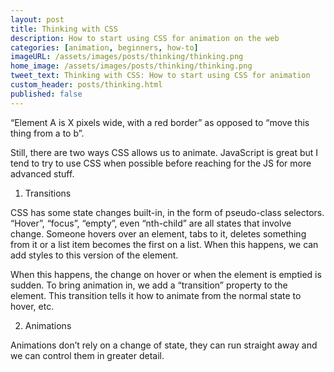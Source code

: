```yaml
---
layout: post
title: Thinking with CSS
description: How to start using CSS for animation on the web
categories: [animation, beginners, how-to]
imageURL: /assets/images/posts/thinking/thinking.png
home_image: /assets/images/posts/thinking/thinking.png
tweet_text: Thinking with CSS: How to start using CSS for animation
custom_header: posts/thinking.html
published: false
---
```




“Element A is X pixels wide, with a red border” as opposed to “move this thing from a to b”.

Still, there are two ways CSS allows us to animate. JavaScript is great but I tend to try to use CSS when possible before reaching for the JS for more advanced stuff.

1) Transitions

CSS has some state changes built-in, in the form of pseudo-class selectors. “Hover”, “focus”, “empty”, even “nth-child” are all states that involve change. Someone hovers over an element, tabs to it, deletes something from it or a list item becomes the first on a list. When this happens, we can add styles to this version of the element.

When this happens, the change on hover or when the element is emptied is sudden. To bring animation in, we add a “transition” property to the element. This transition tells it how to animate from the normal state to hover, etc.

2) Animations

Animations don’t rely on a change of state, they can run straight away and we can control them in greater detail. 



